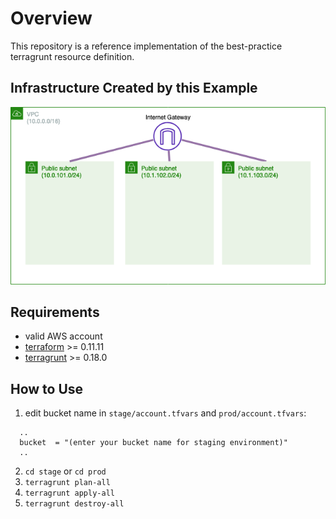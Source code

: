 
# Overview

This repository is a reference implementation of the best-practice terragrunt resource definition.

## Infrastructure Created by this Example

![infrastructure image](https://github.com/billthelizard/terragrunt-live-resource-example/raw/image/image/terraform-best-practice-infra.png)

## Requirements

* valid AWS account
* [terraform](https://github.com/hashicorp/terraform) >= 0.11.11
* [terragrunt](https://github.com/gruntwork-io/terragrunt) >= 0.18.0

## How to Use

1. edit bucket name in `stage/account.tfvars` and `prod/account.tfvars`:

```hcl
  ..
  bucket  = "(enter your bucket name for staging environment)"
  ..
```

2. `cd stage` or `cd prod`
1. `terragrunt plan-all`
1. `terragrunt apply-all`
1. `terragrunt destroy-all`
